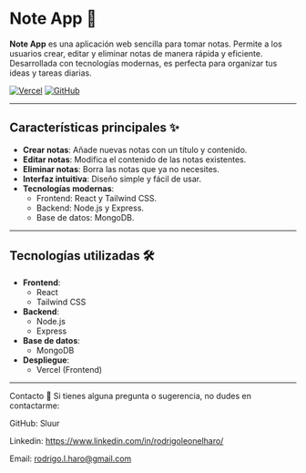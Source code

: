 # Note App 📝

**Note App** es una aplicación web sencilla para tomar notas. Permite a los usuarios crear, editar y eliminar notas de manera rápida y eficiente. Desarrollada con tecnologías modernas, es perfecta para organizar tus ideas y tareas diarias.

[![Vercel](https://img.shields.io/badge/Deployed%20on-Vercel-black?style=for-the-badge&logo=vercel)](https://note-app-sluur.vercel.app/)
[![GitHub](https://img.shields.io/badge/GitHub-Repo-blue?style=for-the-badge&logo=github)](https://github.com/Sluur/note-app)

---

## Características principales ✨

- **Crear notas**: Añade nuevas notas con un título y contenido.
- **Editar notas**: Modifica el contenido de las notas existentes.
- **Eliminar notas**: Borra las notas que ya no necesites.
- **Interfaz intuitiva**: Diseño simple y fácil de usar.
- **Tecnologías modernas**: 
  - Frontend: React y Tailwind CSS.
  - Backend: Node.js y Express.
  - Base de datos: MongoDB.

---

## Tecnologías utilizadas 🛠️

- **Frontend**: 
  - React
  - Tailwind CSS
- **Backend**:
  - Node.js
  - Express
- **Base de datos**:
  - MongoDB
- **Despliegue**:
  - Vercel (Frontend)

---



Contacto 📧 
Si tienes alguna pregunta o sugerencia, no dudes en contactarme:

GitHub: Sluur 

Linkedin: https://www.linkedin.com/in/rodrigoleonelharo/

Email: rodrigo.l.haro@gmail.com
